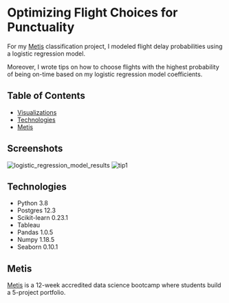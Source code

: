 # Optimizing Flight Choices for Punctuality

For my [Metis](https://www.thisismetis.com/data-science-bootcamps) classification project, I modeled flight delay probabilities using a logistic regression model. 

Moreover, I wrote tips on how to choose flights with the highest probability of being on-time based on my logistic regression model coefficients. 

## Table of Contents

* [Visualizations](#visualizations)
* [Technologies](#technologies)
* [Metis](#metis)

## Screenshots

![logistic_regression_model_results](https://user-images.githubusercontent.com/62628676/93727343-bdffbf80-fb88-11ea-8298-0b07d694de6a.png)
![tip1](https://user-images.githubusercontent.com/62628676/93727297-90b31180-fb88-11ea-890d-13b7356c9d17.png)

## Technologies

* Python 3.8
* Postgres 12.3
* Scikit-learn 0.23.1
* Tableau
* Pandas 1.0.5
* Numpy 1.18.5
* Seaborn 0.10.1

## Metis

[Metis](https://www.thisismetis.com/data-science-bootcamps) is a 12-week accredited data science bootcamp where students build a 5-project portfolio.

